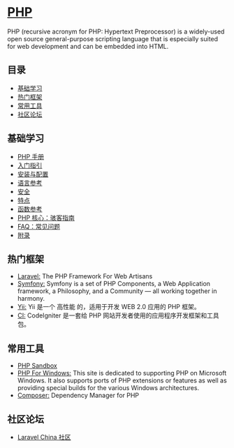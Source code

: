 # [PHP](https://openset.github.io/PHP/)
PHP (recursive acronym for PHP: Hypertext Preprocessor) is a widely-used open source general-purpose scripting language that is especially suited for web development and can be embedded into HTML.

## 目录
  - [基础学习](#基础学习)
  - [热门框架](#热门框架)
  - [常用工具](#常用工具)
  - [社区论坛](#社区论坛)

## 基础学习
  - [PHP 手册](http://php.net/manual/zh/)
  - [入门指引](http://php.net/manual/zh/getting-started.php)
  - [安装与配置](http://php.net/manual/zh/install.php)
  - [语言参考](http://php.net/manual/zh/langref.php)
  - [安全](http://php.net/manual/zh/security.php)
  - [特点](http://php.net/manual/zh/features.php)
  - [函数参考](http://php.net/manual/zh/funcref.php)
  - [PHP 核心：骇客指南](http://php.net/manual/zh/internals2.php)
  - [FAQ：常见问题](http://php.net/manual/zh/faq.php)
  - [附录](http://php.net/manual/zh/appendices.php)

## 热门框架
  - [Laravel:](https://laravel.com/) The PHP Framework For Web Artisans
  - [Symfony:](http://symfony.com/) Symfony is a set of PHP Components, a Web Application framework, a Philosophy, and a Community — all working together in harmony.
  - [Yii:](http://www.yiiframework.com/) Yii 是一个 高性能 的，适用于开发 WEB 2.0 应用的 PHP 框架。
  - [CI:](https://codeigniter.org.cn/) CodeIgniter 是一套给 PHP 网站开发者使用的应用程序开发框架和工具包。

## 常用工具
  - [PHP Sandbox](http://sandbox.onlinephpfunctions.com/)
  - [PHP For Windows:](http://windows.php.net/) This site is dedicated to supporting PHP on Microsoft Windows. It also supports ports of PHP extensions or features as well as providing special builds for the various Windows architectures.
  - [Composer:](http://sandbox.onlinephpfunctions.com/) Dependency Manager for PHP

## 社区论坛
  - [Laravel China 社区](https://laravel-china.org/)
